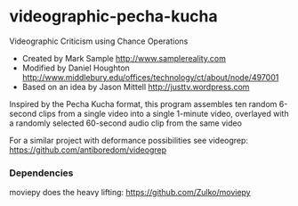 # videographic-pecha-kucha
Videographic Criticism using Chance Operations

* Created by Mark Sample http://www.samplereality.com
* Modified by Daniel Houghton http://www.middlebury.edu/offices/technology/ct/about/node/497001
* Based on an idea by Jason Mittell http://justtv.wordpress.com

Inspired by the Pecha Kucha format, this program assembles
ten random 6-second clips from a single video
into a single 1-minute video, overlayed with a
randomly selected 60-second audio clip from the same video

For a similar project with deformance possibilities see videogrep: https://github.com/antiboredom/videogrep

### Dependencies
moviepy does the heavy lifting: https://github.com/Zulko/moviepy
